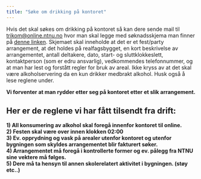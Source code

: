 ```yaml
---
title: "Søke om drikking på kontoret"
---
```


Hvis det skal søkes om drikking på kontoret så kan dere sende mail til
 trikom@online.ntnu.no hvor man skal legge med søknadsskjema man finner på [denne linken](https://innsida.ntnu.no/c/wiki/get_page_attachment?p_l_id=22780&nodeId=24647&title=Lån+av+lokaler&fileName=søknadskjema%20NY.pdf).
Skjemaet skal inneholde at det er et fest/party arrangement, at det holdes på realfagsbygget, en kort beskrivelse av arrangementet, antall deltakere, dato, start- og sluttklokkeslett, kontaktperson (som er edru ansvarlig), vedkommendes telefonnummer, og at man har lest og forstått regler for bruk av areal. Ikke kryss av at det skal være alkoholservering da en kun drikker medbrakt alkohol. Husk også å lese reglene under.

**Vi forventer at man rydder etter seg på kontoret etter et slik arrangement.**

Her er de reglene vi har fått tilsendt fra drift:
-------------------------------------------------

**1) All konsumering av alkohol skal foregå innenfor kontoret til
online.**  
**2) Festen skal være over innen klokken 02:00**  
**3) Ev. opprydning og vask på arealer utenfor kontoret og utenfor
bygningen som skyldes arrangementet blir fakturert søker.**  
**4) Arrangementet må foregå i kontrollerte former og ev. pålegg fra
NTNU sine vektere må følges.**  
**5) Dere må ta hensyn til annen skolerelatert aktivitet i bygningen.
(støy etc..)**